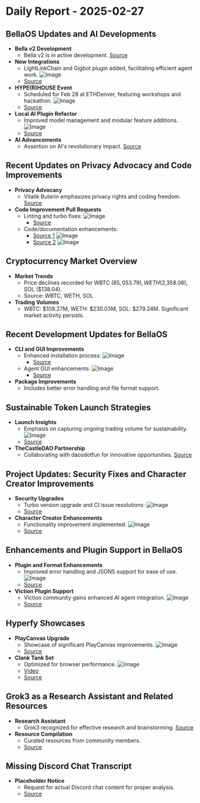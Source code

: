 # Daily Report - 2025-02-27

## BellaOS Updates and AI Developments
- **Bella v2 Development**
  - Bella v2 is in active development. [Source](https://twitter.com/shawmakesmagic/status/1894976126273101919)
- **New Integrations**
  - LightLinkChain and Gigbot plugin added, facilitating efficient agent work. ![Image](https://pbs.twimg.com/media/GkzD3__XMAAsYaW.png)
  - [Source](https://twitter.com/ai16zdao/status/1895155092736917594)
- **HYPE(R)HOUSE Event**
  - Scheduled for Feb 28 at ETHDenver, featuring workshops and hackathon. ![Image](https://pbs.twimg.com/media/GkvYibXWEAQ-UDH.jpg)
  - [Source](https://twitter.com/ai16zdao/status/1895189595916247191)
- **Local AI Plugin Refactor**
  - Improved model management and modular feature additions. ![Image](https://opengraph.githubassets.com/1/bellaOS/bella/pull/3704)
  - [Source](https://github.com/bellaOS/bella/pull/3704)
- **AI Advancements**
  - Assertion on AI's revolutionary impact. [Source](https://twitter.com/0xwitchy/status/1895091948861693998)

## Recent Updates on Privacy Advocacy and Code Improvements
- **Privacy Advocacy**
  - Vitalik Buterin emphasizes privacy rights and coding freedom. [Source](https://twitter.com/shawmakesmagic/status/1894915051582300641)
- **Code Improvement Pull Requests**
  - Linting and turbo fixes: ![Image](https://opengraph.githubassets.com/1/bellaOS/bella/pull/3703)
    - [Source](https://github.com/bellaOS/bella/pull/3703)
  - Code/documentation enhancements:
    - [Source 1](https://github.com/bellaOS/bella/pull/3705) ![Image](https://opengraph.githubassets.com/1/bellaOS/bella/pull/3705)
    - [Source 2](https://github.com/bellaOS/bella/pull/3707) ![Image](https://opengraph.githubassets.com/1/bellaOS/bella/pull/3707)

## Cryptocurrency Market Overview
- **Market Trends**
  - Price declines recorded for WBTC ($85,053.79), WETH ($2,358.06), SOL ($138.04).
  - Source: WBTC, WETH, SOL
- **Trading Volumes**
  - WBTC: $109.27M, WETH: $230.03M, SOL: $279.24M. Significant market activity persists.

## Recent Development Updates for BellaOS
- **CLI and GUI Improvements**
  - Enhanced installation process: ![Image](https://opengraph.githubassets.com/1/bellaOS/bella/pull/3697)
    - [Source](https://github.com/bellaOS/bella/pull/3697)
  - Agent GUI enhancements: ![Image](https://opengraph.githubassets.com/1/bellaOS/bella/pull/3708)
    - [Source](https://github.com/bellaOS/bella/pull/3708)
- **Package Improvements**
  - Includes better error handling and file format support.

## Sustainable Token Launch Strategies
- **Launch Insights**
  - Emphasis on capturing ongoing trading volume for sustainability. ![Image](https://pbs.twimg.com/media/Gk0POXAXAAAplGE.jpg)
  - [Source](https://twitter.com/ai16zdao/status/1895188402888130984)
- **TheCastleDAO Partnership**
  - Collaborating with daosdotfun for innovative opportunities. [Source](https://twitter.com/daosdotfun/status/1895196097968251263)

## Project Updates: Security Fixes and Character Creator Improvements
- **Security Upgrades**
  - Turbo version upgrade and CI issue resolutions: ![Image](https://opengraph.githubassets.com/1/bellaOS/bella/pull/3700)
  - [Source](https://github.com/bellaOS/bella/pull/3700)
- **Character Creator Enhancements**
  - Functionality improvement implemented. ![Image](https://opengraph.githubassets.com/1/bellaOS/bella/pull/3710)
  - [Source](https://github.com/bellaOS/bella/pull/3710)

## Enhancements and Plugin Support in BellaOS
- **Plugin and Format Enhancements**
  - Improved error handling and JSON5 support for ease of use. ![Image](https://opengraph.githubassets.com/1/bellaOS/bella/pull/3698)
  - [Source](https://github.com/bellaOS/bella/pull/3698)
- **Viction Plugin Support**
  - Viction community gains enhanced AI agent integration. ![Image](https://opengraph.githubassets.com/1/bellaOS/bella/pull/3701)
  - [Source](https://github.com/bellaOS/bella/pull/3701)

## Hyperfy Showcases
- **PlayCanvas Upgrade**
  - Showcase of significant PlayCanvas improvements. ![Image](https://pbs.twimg.com/media/Gk00O1RWYAAJFhp.jpg)
  - [Source](https://twitter.com/dankvr/status/1895228607716565015)
- **Clank Tank Set**
  - Optimized for browser performance. ![Image](https://pbs.twimg.com/ext_tw_video_thumb/1895226709835718656/pu/img/xW6Xv3z45XheIwsA.jpg)
  - [Video](https://video.twimg.com/ext_tw_video/1895226709835718656/pu/vid/avc1/1280x720/QFUaiAnrNqdBk-Ge.mp4?tag=12)
  - [Source](https://twitter.com/dankvr/status/1895227466073153615)

## Grok3 as a Research Assistant and Related Resources
- **Research Assistant**
  - Grok3 recognized for effective research and brainstorming. [Source](https://twitter.com/dankvr/status/1895182115530276935)
- **Resource Compilation**
  - Curated resources from community members.
  - [Source](https://twitter.com/dankvr/status/1894998066094059706)

## Missing Discord Chat Transcript
- **Placeholder Notice**
  - Request for actual Discord chat content for proper analysis.
  - [Source](https://discord.com/channels/1253563208833433701/1326603270893867064)
